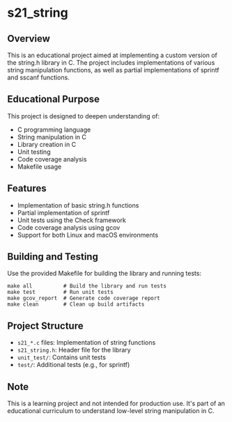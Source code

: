 # s21_string

## Overview
This is an educational project aimed at implementing a custom version of the string.h library in C. The project includes implementations of various string manipulation functions, as well as partial implementations of sprintf and sscanf functions.

## Educational Purpose
This project is designed to deepen understanding of:
- C programming language
- String manipulation in C
- Library creation in C
- Unit testing
- Code coverage analysis
- Makefile usage

## Features
- Implementation of basic string.h functions
- Partial implementation of sprintf
- Unit tests using the Check framework
- Code coverage analysis using gcov
- Support for both Linux and macOS environments

## Building and Testing
Use the provided Makefile for building the library and running tests:
```
make all          # Build the library and run tests
make test         # Run unit tests
make gcov_report  # Generate code coverage report
make clean        # Clean up build artifacts
```

## Project Structure
- `s21_*.c` files: Implementation of string functions
- `s21_string.h`: Header file for the library
- `unit_test/`: Contains unit tests
- `test/`: Additional tests (e.g., for sprintf)

## Note
This is a learning project and not intended for production use. It's part of an educational curriculum to understand low-level string manipulation in C.